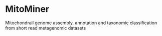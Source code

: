 # MitoMiner
Mitochondrail genome assembly, annotation and taxonomic classification from short read metagenomic datasets
